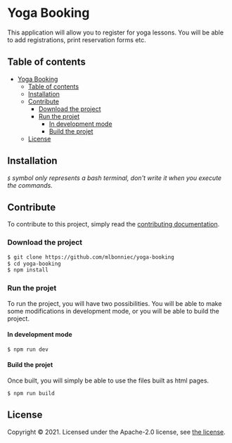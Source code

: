 # Yoga Booking
This application will allow you to register for yoga lessons. You will be able to add registrations, print reservation forms etc.

## Table of contents
- [Yoga Booking](#yoga-booking)
	- [Table of contents](#table-of-contents)
	- [Installation](#installation)
	- [Contribute](#contribute)
		- [Download the project](#download-the-project)
		- [Run the projet](#run-the-projet)
			- [In development mode](#in-development-mode)
			- [Build the projet](#build-the-projet)
	- [License](#license)

## Installation
*`$` symbol only represents a bash terminal, don't write it when you execute the commands.*

## Contribute
To contribute to this project, simply read the [contributing documentation](./CONTRIBUTE.md).

### Download the project
```bash
$ git clone https://github.com/mlbonniec/yoga-booking
$ cd yoga-booking
$ npm install
```

### Run the projet
To run the project, you will have two possibilities. You will be able to make some modifications in development mode, or you will be able to build the project.

#### In development mode
```
$ npm run dev
```

#### Build the projet
Once built, you will simply be able to use the files built as html pages.
```
$ npm run build
```

## License
Copyright © 2021. Licensed under the Apache-2.0 license, see [the license](./LICENSE).
